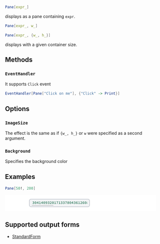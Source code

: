 ```mathematica
Pane[expr_]
```

displays as a pane containing `expr`.

```mathematica
Pane[expr_, w_]
```

```mathematica
Pane[expr_, {w_, h_}]
```

displays with a given container size.

## Methods
### `EventHandler`
It supports `Click` event

```mathematica
EventHandler[Pane["Click on me"], {"Click" -> Print}]
```

## Options
### `ImageSize`
The effect is the same as if `{w_, h_}` or `w` were specified as a second argument.

### `Background`
Specifies the background color


## Examples

```mathematica
Pane[50!, 200]
```

![](./../../../Screenshot%202024-05-11%20at%2017.22.54.png)


## Supported output forms
- [StandardForm](frontend/Reference/Formatting/StandardForm.md)
